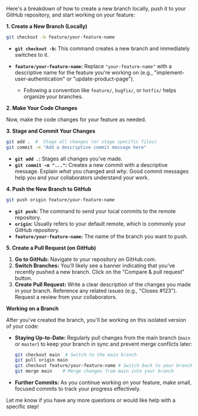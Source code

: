 Here's a breakdown of how to create a new branch locally, push it to your GitHub repository, and start working on your feature:

**1. Create a New Branch (Locally)**

   ```bash
   git checkout -b feature/your-feature-name
   ```

   * **`git checkout -b`:** This command creates a new branch and immediately switches to it.
   * **`feature/your-feature-name`:** Replace `"your-feature-name"` with a descriptive name for the feature you're working on (e.g., "implement-user-authentication" or "update-product-page"). 

     * Following a convention like `feature/`, `bugfix/`, or `hotfix/` helps organize your branches.

**2. Make Your Code Changes**

   Now, make the code changes for your feature as needed. 

**3.  Stage and Commit Your Changes**

   ```bash
   git add .  #  Stage all changes (or stage specific files) 
   git commit -m "Add a descriptive commit message here" 
   ```

   * **`git add .`:** Stages all changes you've made. 
   * **`git commit -m "..."`:** Creates a new commit with a descriptive message.  Explain *what* you changed and *why*.  Good commit messages help you and your collaborators understand your work.

**4. Push the New Branch to GitHub**

   ```bash
   git push origin feature/your-feature-name
   ```

   * **`git push`:**  The command to send your local commits to the remote repository.
   * **`origin`:**  Usually refers to your default remote, which is commonly your GitHub repository.
   * **`feature/your-feature-name`:** The name of the branch you want to push.

**5.  Create a Pull Request (on GitHub)**

   1. **Go to GitHub:** Navigate to your repository on GitHub.com.
   2. **Switch Branches:** You'll likely see a banner indicating that you've recently pushed a new branch. Click on the "Compare & pull request" button. 
   3. **Create Pull Request:** Write a clear description of the changes you made in your branch.  Reference any related issues (e.g., "Closes #123").  Request a review from your collaborators. 

**Working on a Branch**

   After you've created the branch, you'll be working on this isolated version of your code:

   *  **Staying Up-to-Date:** Regularly pull changes from the main branch (`main` or `master`) to keep your branch in sync and prevent merge conflicts later:
      ```bash
      git checkout main  # Switch to the main branch 
      git pull origin main 
      git checkout feature/your-feature-name # Switch back to your branch
      git merge main    # Merge changes from main into your branch
      ```
   *  **Further Commits:** As you continue working on your feature, make small, focused commits to track your progress effectively. 

Let me know if you have any more questions or would like help with a specific step! 
